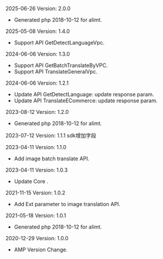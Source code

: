 2025-06-26 Version: 2.0.0
- Generated php 2018-10-12 for alimt.

2025-05-08 Version: 1.4.0
- Support API GetDetectLanguageVpc.


2024-06-06 Version: 1.3.0
- Support API GetBatchTranslateByVPC.
- Support API TranslateGeneralVpc.


2024-06-06 Version: 1.2.1
- Update API GetDetectLanguage: update response param.
- Update API TranslateECommerce: update response param.


2023-08-12 Version: 1.2.0
- Generated php 2018-10-12 for alimt.

2023-07-12 Version: 1.1.1
sdk增加字段

2023-04-11 Version: 1.1.0
- Add image batch translate API.

2023-04-11 Version: 1.0.3
- Update Core .

2021-11-15 Version: 1.0.2
- Add Ext parameter to image translation API.

2021-05-18 Version: 1.0.1
- Generated php 2018-10-12 for alimt.

2020-12-29 Version: 1.0.0
- AMP Version Change.


